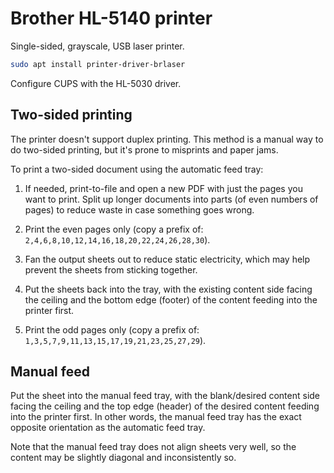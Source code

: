 # Brother HL-5140 printer

Single-sided, grayscale, USB laser printer.

```sh
sudo apt install printer-driver-brlaser
```

Configure CUPS with the HL-5030 driver.

## Two-sided printing

The printer doesn't support duplex printing. This method is a manual way to do
two-sided printing, but it's prone to misprints and paper jams.

To print a two-sided document using the automatic feed tray:

1. If needed, print-to-file and open a new PDF with just the pages you want to
   print. Split up longer documents into parts (of even numbers of pages) to
   reduce waste in case something goes wrong.

2. Print the even pages only
   (copy a prefix of: `2,4,6,8,10,12,14,16,18,20,22,24,26,28,30`).

3. Fan the output sheets out to reduce static electricity, which may help
   prevent the sheets from sticking together.

4. Put the sheets back into the tray, with the existing content side facing the
   ceiling and the bottom edge (footer) of the content feeding into the printer
   first.

5. Print the odd pages only
   (copy a prefix of: `1,3,5,7,9,11,13,15,17,19,21,23,25,27,29`).


## Manual feed

Put the sheet into the manual feed tray, with the blank/desired content side
facing the ceiling and the top edge (header) of the desired content feeding
into the printer first. In other words, the manual feed tray has the exact
opposite orientation as the automatic feed tray.

Note that the manual feed tray does not align sheets very well, so the content
may be slightly diagonal and inconsistently so.
